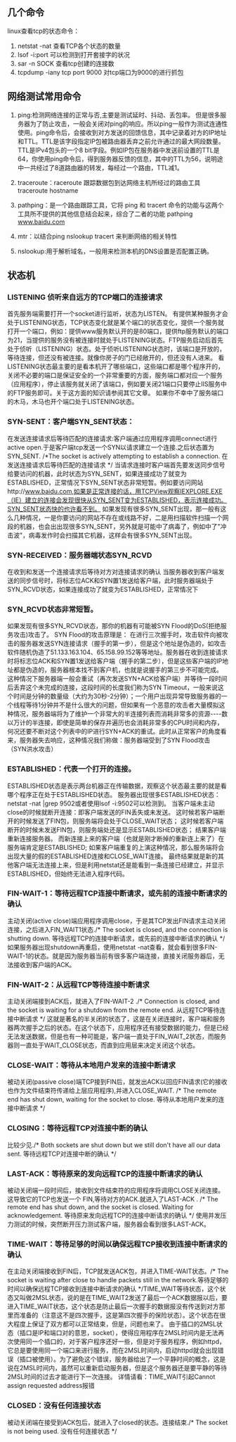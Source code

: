 ## 几个命令
linux查看tcp的状态命令：
1. netstat -nat  查看TCP各个状态的数量
2. lsof  -i:port  可以检测到打开套接字的状况
3. sar -n SOCK 查看tcp创建的连接数
4. tcpdump -iany tcp port 9000 对tcp端口为9000的进行抓包

## 网络测试常用命令
1. ping:检测网络连接的正常与否,主要是测试延时、抖动、丢包率。
   但是很多服务器为了防止攻击，一般会关闭对ping的响应。所以ping一般作为测试连通性使用。ping命令后，会接收到对方发送的回馈信息，其中记录着对方的IP地址和TTL。TTL是该字段指定IP包被路由器丢弃之前允许通过的最大网段数量。TTL是IPv4包头的一个8 bit字段。例如IP包在服务器中发送前设置的TTL是64，你使用ping命令后，得到服务器反馈的信息，其中的TTL为56，说明途中一共经过了8道路由器的转发，每经过一个路由，TTL减1。

2. traceroute：raceroute 跟踪数据包到达网络主机所经过的路由工具
   traceroute hostname
3. pathping：是一个路由跟踪工具，它将 ping 和 tracert 命令的功能与这两个工具所不提供的其他信息结合起来，综合了二者的功能
   pathping www.baidu.com
4. mtr：以结合ping nslookup tracert 来判断网络的相关特性
5. nslookup:用于解析域名，一般用来检测本机的DNS设置是否配置正确。

## 状态机
### LISTENING 侦听来自远方的TCP端口的连接请求
  首先服务端需要打开一个socket进行监听，状态为LISTEN。
  有提供某种服务才会处于LISTENING状态，TCP状态变化就是某个端口的状态变化，提供一个服务就打开一个端口，例如：提供www服务默认开的是80端口，提供ftp服务默认的端口为21，当提供的服务没有被连接时就处于LISTENING状态。FTP服务启动后首先处于侦听（LISTENING）状态。处于侦听LISTENING状态时，该端口是开放的，等待连接，但还没有被连接。就像你房子的门已经敞开的，但还没有人进来。
  看LISTENING状态最主要的是看本机开了哪些端口，这些端口都是哪个程序开的，关闭不必要的端口是保证安全的一个非常重要的方面，服务端口都对应一个服务（应用程序），停止该服务就关闭了该端口，例如要关闭21端口只要停止IIS服务中的FTP服务即可。关于这方面的知识请参阅其它文章。
  如果你不幸中了服务端口的木马，木马也开个端口处于LISTENING状态。

### SYN-SENT：客户端SYN_SENT状态：
  在发送连接请求后等待匹配的连接请求:客户端通过应用程序调用connect进行active open.于是客户端tcp发送一个SYN以请求建立一个连接.之后状态置为SYN_SENT. /*The socket is actively attempting to establish a connection. 在发送连接请求后等待匹配的连接请求 */
  当请求连接时客户端首先要发送同步信号给要访问的机器，此时状态为SYN_SENT，如果连接成功了就变为ESTABLISHED，正常情况下SYN_SENT状态非常短暂。例如要访问网站http://www.baidu.com,如果是正常连接的话，用TCPView观察IEXPLORE.EXE（IE）建立的连接会发现很快从SYN_SENT变为ESTABLISHED，表示连接成功。SYN_SENT状态快的也许看不到。
  如果发现有很多SYN_SENT出现，那一般有这么几种情况，一是你要访问的网站不存在或线路不好，二是用扫描软件扫描一个网段的机器，也会出出现很多SYN_SENT，另外就是可能中了病毒了，例如中了"冲击波"，病毒发作时会扫描其它机器，这样会有很多SYN_SENT出现。

### SYN-RECEIVED：服务器端状态SYN_RCVD
   在收到和发送一个连接请求后等待对方对连接请求的确认
   当服务器收到客户端发送的同步信号时，将标志位ACK和SYN置1发送给客户端，此时服务器端处于SYN_RCVD状态，如果连接成功了就变为ESTABLISHED，正常情况下

### SYN_RCVD状态非常短暂。
   如果发现有很多SYN_RCVD状态，那你的机器有可能被SYN Flood的DoS(拒绝服务攻击)攻击了。
   SYN Flood的攻击原理是：
   在进行三次握手时，攻击软件向被攻击的服务器发送SYN连接请求（握手的第一步），但是这个地址是伪造的，如攻击软件随机伪造了51.133.163.104、65.158.99.152等等地址。服务器在收到连接请求时将标志位ACK和SYN置1发送给客户端（握手的第二步），但是这些客户端的IP地址都是伪造的，服务器根本找不到客户机，也就是说握手的第三步不可能完成。
    这种情况下服务器端一般会重试（再次发送SYN+ACK给客户端）并等待一段时间后丢弃这个未完成的连接，这段时间的长度我们称为SYN Timeout，一般来说这个时间是分钟的数量级（大约为30秒-2分钟）；一个用户出现异常导致服务器的一个线程等待1分钟并不是什么很大的问题，但如果有一个恶意的攻击者大量模拟这种情况，服务器端将为了维护一个非常大的半连接列表而消耗非常多的资源----数以万计的半连接，即使是简单的保存并遍历也会消耗非常多的CPU时间和内存，何况还要不断对这个列表中的IP进行SYN+ACK的重试。此时从正常客户的角度看来，服务器失去响应，这种情况我们称做：服务器端受到了SYN Flood攻击（SYN洪水攻击）

### ESTABLISHED：代表一个打开的连接。
  ESTABLISHED状态是表示两台机器正在传输数据，观察这个状态最主要的就是看哪个程序正在处于ESTABLISHED状态。
  服务器出现很多ESTABLISHED状态： netstat -nat |grep 9502或者使用lsof  -i:9502可以检测到。
  当客户端未主动close的时候就断开连接：即客户端发送的FIN丢失或未发送。
  这时候若客户端断开的时候发送了FIN包，则服务端将会处于CLOSE_WAIT状态；
  这时候若客户端断开的时候未发送FIN包，则服务端处还是显示ESTABLISHED状态；
  结果客户端重新连接服务器。
  而新连接上来的客户端（也就是刚才断掉的重新连上来了）在服务端肯定是ESTABLISHED; 如果客户端重复的上演这种情况，那么服务端将会出现大量的假的ESTABLISHED连接和CLOSE_WAIT连接。
  最终结果就是新的其他客户端无法连接上来，但是利用netstat还是能看到一条连接已经建立，并显示ESTABLISHED，但始终无法进入程序代码。

### FIN-WAIT-1：等待远程TCP连接中断请求，或先前的连接中断请求的确认
  主动关闭(active close)端应用程序调用close，于是其TCP发出FIN请求主动关闭连接，之后进入FIN_WAIT1状态./* The socket is closed, and the connection is shutting down. 等待远程TCP的连接中断请求，或先前的连接中断请求的确认 */
  如果服务器出现shutdown再重启，使用netstat -nat查看，就会看到很多FIN-WAIT-1的状态。就是因为服务器当前有很多客户端连接，直接关闭服务器后，无法接收到客户端的ACK。

### FIN-WAIT-2：从远程TCP等待连接中断请求
   主动关闭端接到ACK后，就进入了FIN-WAIT-2 ./* Connection is closed, and the socket is waiting for a shutdown from the remote end. 从远程TCP等待连接中断请求 */
   这就是著名的半关闭的状态了，这是在关闭连接时，客户端和服务器两次握手之后的状态。在这个状态下，应用程序还有接受数据的能力，但是已经无法发送数据，但是也有一种可能是，客户端一直处于FIN_WAIT_2状态，而服务器则一直处于WAIT_CLOSE状态，而直到应用层来决定关闭这个状态。

### CLOSE-WAIT：等待从本地用户发来的连接中断请求
   被动关闭(passive close)端TCP接到FIN后，就发出ACK以回应FIN请求(它的接收也作为文件结束符传递给上层应用程序),并进入CLOSE_WAIT. /* The remote end has shut down, waiting for the socket to close. 等待从本地用户发来的连接中断请求 */
       
### CLOSING：等待远程TCP对连接中断的确认
比较少见./* Both sockets are shut down but we still don't have all our data sent. 等待远程TCP对连接中断的确认 */

### LAST-ACK：等待原来的发向远程TCP的连接中断请求的确认
被动关闭端一段时间后，接收到文件结束符的应用程序将调用CLOSE关闭连接。这导致它的TCP也发送一个 FIN,等待对方的ACK.就进入了LAST-ACK . /* The remote end has shut down, and the socket is closed. Waiting for acknowledgement. 等待原来发向远程TCP的连接中断请求的确认 */
使用并发压力测试的时候，突然断开压力测试客户端，服务器会看到很多LAST-ACK。

### TIME-WAIT：等待足够的时间以确保远程TCP接收到连接中断请求的确认
在主动关闭端接收到FIN后，TCP就发送ACK包，并进入TIME-WAIT状态。/* The socket is waiting after close to handle packets still in the network.等待足够的时间以确保远程TCP接收到连接中断请求的确认 */TIME_WAIT等待状态，这个状态又叫做2MSL状态，说的是在TIME_WAIT2发送了最后一个ACK数据报以后，要进入TIME_WAIT状态，这个状态是防止最后一次握手的数据报没有传送到对方那里而准备的（注意这不是四次握手，这是第四次握手的保险状态）。这个状态在很大程度上保证了双方都可以正常结束，但是，问题也来了。
由于插口的2MSL状态（插口是IP和端口对的意思，socket），使得应用程序在2MSL时间内是无法再次使用同一个插口的，对于客户程序还好一些，但是对于服务程序，例如httpd，它总是要使用同一个端口来进行服务，而在2MSL时间内，启动httpd就会出现错误（插口被使用）。为了避免这个错误，服务器给出了一个平静时间的概念，这是说在2MSL时间内，虽然可以重新启动服务器，但是这个服务器还是要平静的等待2MSL时间的过去才能进行下一次连接。
 详情请看：TIME_WAIT引起Cannot assign requested address报错

### CLOSED：没有任何连接状态
被动关闭端在接受到ACK包后，就进入了closed的状态。连接结束./* The socket is not being used. 没有任何连接状态 */
